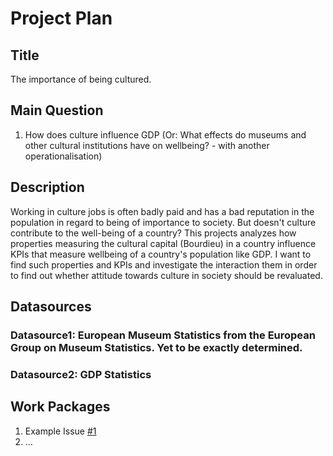 # Project Plan

## Title
<!-- Give your project a short title. -->
The importance of being cultured.

## Main Question

<!-- Think about one main question you want to answer based on the data. -->
1. How does culture influence GDP (Or: What effects do museums and other cultural institutions have on wellbeing? - with another operationalisation)

## Description

<!-- Describe your data science project in max. 200 words. Consider writing about why and how you attempt it. -->
Working in culture jobs is often badly paid and has a bad reputation in the population in regard to being of importance to society. But doesn't culture contribute to the well-being of a country? This projects analyzes how properties measuring the cultural capital (Bourdieu) in a country influence KPIs that measure wellbeing of a country's population like GDP.
I want to find such properties and KPIs and investigate the interaction them in order to find out whether attitude towards culture in society should be revaluated.

## Datasources

<!-- Describe each datasources you plan to use in a section. Use the prefic "DatasourceX" where X is the id of the datasource. -->
### Datasource1: European Museum Statistics from the European Group on Museum Statistics. Yet to be exactly determined.
### Datasource2: GDP Statistics 

## Work Packages

<!-- List of work packages ordered sequentially, each pointing to an issue with more details. -->

1. Example Issue [#1][i1]
2. ...

[i1]: https://github.com/jvalue/made-template/issues/1
